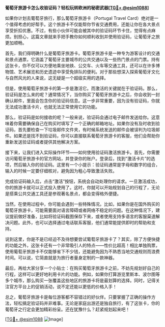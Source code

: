 **葡萄牙旅游卡怎么收验证码？轻松玩转欧洲的秘密武器[[TG💪+ @esim1088](https://t.me/s/esim1088)]**

如果你计划去葡萄牙旅行，那么葡萄牙旅游卡（Portugal Travel Card）绝对是一个值得考虑的好帮手。这个旅游卡不仅能帮你节省交通费用，还能让你在各大景点享受折扣优惠。不过，有些小伙伴可能会被其中的验证码环节卡住，觉得有点麻烦。别担心，这篇文章就来手把手教你如何顺利收到并使用验证码，让葡萄牙之旅更加顺畅。

首先，我们得明确什么是葡萄牙旅游卡。葡萄牙旅游卡是一种专为游客设计的交通和景点通票，它涵盖了葡萄牙主要城市的公共交通以及一些热门景点的门票。持有这张卡，你不仅可以方便地乘坐地铁、公交车、火车等交通工具，还可以在许多博物馆、艺术展览和历史遗迹中享受免排队的便利。对于那些想深入探索葡萄牙文化与自然风光的人来说，这无疑是一个超级实用的选择。

但是，使用葡萄牙旅游卡的第一步是激活它。而激活的关键就在于验证码。那么，验证码是怎么来的呢？通常情况下，当你购买了葡萄牙旅游卡之后，你会收到一封确认邮件，里面会包含你的验证码信息。这一步非常重要，因为没有验证码，你就无法成功激活卡片，也就无法正常使用它的功能。

那么，验证码是如何接收的呢？一般来说，验证码会通过电子邮件发送给你。这意味着你需要确保自己在购买时填写了一个正确的邮箱地址。如果你没有及时收到验证码，首先要检查一下垃圾邮件文件夹，有时候系统发送的邮件会被误判为垃圾邮件。如果还是找不到验证码，你可以直接联系葡萄牙旅游卡的客服，他们会帮助你重新发送验证码或者提供其他解决方案。

接下来，让我们进入实际操作环节——如何使用验证码激活旅游卡。首先，你需要访问葡萄牙旅游卡的官方网站，并登录你的账户。登录后，找到“激活卡片”的选项，然后输入你的验证码。这里有一个小提示：验证码通常是字母和数字的组合，输入的时候一定要仔细核对，避免因为粗心导致激活失败。

完成验证码输入后，点击“激活”按钮，系统会自动处理你的请求。一旦激活成功，你的旅游卡就可以正式投入使用了。这时，你就可以开始规划自己的行程了，无论是搭乘公共交通工具还是参观著名景点，都会变得格外便捷。

当然，在使用过程中，你可能会遇到一些特殊情况。比如，如果你是在国外购买的葡萄牙旅游卡，可能需要面对语言障碍或者网络不稳定的问题。在这种情况下，建议提前做好准备，比如将验证码截图保存下来，或者使用支持多语言的客服渠道解决问题。此外，也可以选择通过电话联系客服，他们通常能提供即时的帮助和支持。

说到这里，你是不是已经迫不及待想要尝试葡萄牙旅游卡了？其实，除了方便快捷的功能之外，这张卡还有一个非常吸引人的特点——性价比超高！相比单独购票，使用葡萄牙旅游卡不仅能够省下不少钱，还能避免因为不熟悉当地交通规则而浪费时间。可以说，它简直就是为旅行者量身定制的一款神器。

最后，再给大家分享一个小贴士：在购买葡萄牙旅游卡之前，不妨先规划好自己的行程，这样可以更好地利用卡片的功能。例如，如果你打算游览里斯本、波尔图等多个城市，那么购买一张覆盖这些地区的旅游卡将是最划算的选择。同时，记得关注官方平台上的促销活动，说不定还能以更低的价格入手！

总之，葡萄牙旅游卡是每位游客都不容错过的好伙伴。只要掌握了正确的操作方法，轻松搞定验证码并非难事。无论是家庭出游还是独自旅行，有了这张卡，你的葡萄牙之行定会更加精彩纷呈。还在犹豫什么？赶紧规划起来吧！

[[TG💪+ @esim1088](https://t.me/s/esim1088) ![Image](https://i.postimg.cc/4NQfJmqS/Snipaste-2025-05-13-00-14-12.png)]